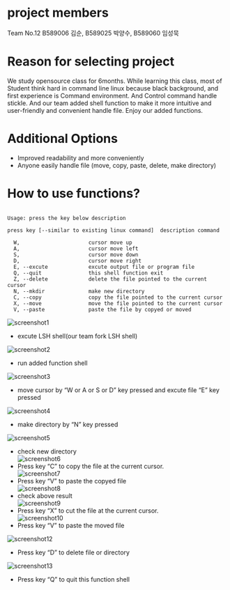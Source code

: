 project members
===
Team No.12 B589006 김순, B589025 박양수, B589060 임성묵

Reason for selecting project
===
We study opensource class for 6months. While learning this class, most of Student think hard in command line linux because black background, and first experience is Command environment. And Control command handle stickle. And our team added shell function to make it more intuitive and user-friendly and convenient handle file. Enjoy our added functions.

Additional Options
===
  * Improved readability and more conveniently
  * Anyone easily handle file (move, copy, paste, delete, make directory)

How to use functions?
===
```

Usage: press the key below description

press key [--similar to existing linux command]  description command

  W,                      cursor move up
  A,                      cursor move left
  S,                      cursor move down
  D,                      cursor move right
  E, --excute             excute output file or program file
  Q, --quit               this shell function exit
  Z, --delete             delete the file pointed to the current cursor
  N, --mkdir              make new directory 
  C, --copy               copy the file pointed to the current cursor
  X, --move               move the file pointed to the current cursor
  V, --paste              paste the file by copyed or moved
```


[1]: http://brennan.io/2015/01/16/write-a-shell-in-c/

![screenshot1](./image/1.lsh_execute.PNG)<br>
* excute LSH shell(our team fork LSH shell) <br>

![screenshot2](./image/2.team12_execute.PNG)<br>
* run added function shell<br>

![screenshot3](./image/3.outfile_excute.PNG)<br>
* move cursor by “W or A or S or D” key pressed and excute file “E” key pressed <br>

![screenshot4](./image/4.mkdir.PNG)<br>
* make directory by “N” key pressed<br>

![screenshot5](./image/5.folder_check.PNG)<br>
* check new directory  <br>
![screenshot6](./image/6.cut_paste1.PNG)<br>
* Press key “C” to copy the file at the current cursor.<br>
![screenshot7](./image/7.cut_paste2.PNG)<br>
* Press key “V” to paste the copyed file<br>
![screenshot8](./image/8.cut_copy2.PNG) <br>
* check above result <br> 
![screenshot9](./image/9.copy_paste.PNG) <br>
* Press key “X” to cut the file at the current cursor.<br>
![screenshot10](./image/10.copy_paste2.PNG)<br>
* Press key “V” to paste the moved file<br>

![screenshot12](./image/12.delete2.PNG)<br>
* Press key “D” to delete file or directory<br>

![screenshot13](./image/13.q_exit.PNG)<br>
* Press key “Q” to quit this function shell<br>

